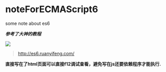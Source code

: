 # noteForECMAScript6
some note about es6

___参考了大神的教程___

[![](http://es6.ruanyifeng.com/images/cover-3rd.jpg)](http://es6.ruanyifeng.com/images/cover-3rd.jpg "markdown")

> http://es6.ruanyifeng.com/


**直接写在了html页面可以直接f12调试查看，避免写在js还要依赖程序才能执行.**

